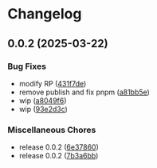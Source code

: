 # Changelog

## 0.0.2 (2025-03-22)


### Bug Fixes

* modify RP ([431f7de](https://github.com/viveknair/github-api-open/commit/431f7dedbeaa2327ce79c6a14a57ad68a12030ac))
* remove publish and fix pnpm ([a81bb5e](https://github.com/viveknair/github-api-open/commit/a81bb5ea12b678f944332ce340e3dd39bef82a59))
* wip ([a8049f6](https://github.com/viveknair/github-api-open/commit/a8049f63e41c66ef4ee6421e746716a44bc37761))
* wip ([93e2d3c](https://github.com/viveknair/github-api-open/commit/93e2d3cb2958cdb41dffbe883212fa727da5f3c1))


### Miscellaneous Chores

* release 0.0.2 ([6e37860](https://github.com/viveknair/github-api-open/commit/6e37860a15c318106f7e8633157871bf9352e6d3))
* release 0.0.2  ([7b3a6bb](https://github.com/viveknair/github-api-open/commit/7b3a6bb2a76da196af895bc8428d2505c3edacc0))
